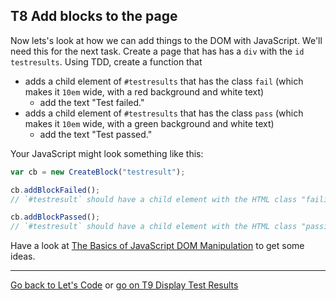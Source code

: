 ## T8 Add blocks to the page

Now lets's look at how we can add things to the DOM with JavaScript. We'll need this for the next task. Create a page that has has a `div` with the `id` `testresults`. Using TDD, create a function that

* adds a child element of `#testresults` that has the class `fail` (which makes it `10em` wide, with a red background and white text)
    * add the text "Test failed."
* adds a child element of `#testresults` that has the class `pass` (which makes it `10em` wide, with a green background and white text)
    * add the text "Test passed."

Your JavaScript might look something like this:

```javascript
var cb = new CreateBlock("testresult");

cb.addBlockFailed();
// `#testresult` should have a child element with the HTML class "failing", and the text "Test failed.

cb.addBlockPassed();
// `#testresult` should have a child element with the HTML class "passing", and the text "Test passed.
```

Have a look at [The Basics of JavaScript DOM Manipulation](http://callmenick.com/2014/03/27/basics-javascript-dom-manipulation/) to get some ideas.

---

[Go back to Let's Code](lets_code.md) or [go on T9 Display Test Results](display-test-results.md)

